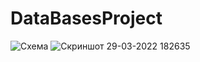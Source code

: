 # DataBasesProject
![Схема](https://user-images.githubusercontent.com/101675435/160722975-22c03de5-9b7a-4110-9e83-4fb8cafa4d06.png)
![Скриншот 29-03-2022 182635](https://user-images.githubusercontent.com/101675435/160723049-2b4bb7d2-8ae9-41a2-99c4-d5a9180ed8ac.jpg)
